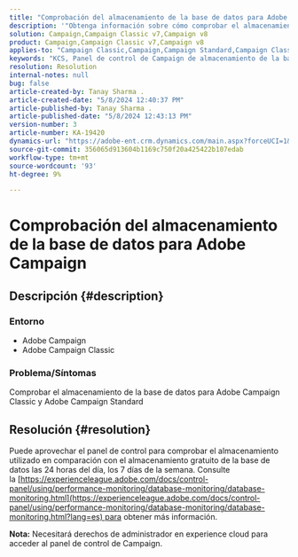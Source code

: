 ```yaml
---
title: "Comprobación del almacenamiento de la base de datos para Adobe Campaign"
description: '"Obtenga información sobre cómo comprobar el almacenamiento de la base de datos para Adobe Campaign Classic y Adobe Campaign Standard".'
solution: Campaign,Campaign Classic v7,Campaign v8
product: Campaign,Campaign Classic v7,Campaign v8
applies-to: "Campaign Classic,Campaign,Campaign Standard,Campaign Classic v7,Campaign v8"
keywords: "KCS, Panel de control de Campaign de almacenamiento de la base de datos"
resolution: Resolution
internal-notes: null
bug: false
article-created-by: Tanay Sharma .
article-created-date: "5/8/2024 12:40:37 PM"
article-published-by: Tanay Sharma .
article-published-date: "5/8/2024 12:43:13 PM"
version-number: 3
article-number: KA-19420
dynamics-url: "https://adobe-ent.crm.dynamics.com/main.aspx?forceUCI=1&pagetype=entityrecord&etn=knowledgearticle&id=70a9e325-380d-ef11-9f8a-6045bd026dc7"
source-git-commit: 356065d913604b1169c750f20a425422b107edab
workflow-type: tm+mt
source-wordcount: '93'
ht-degree: 9%

---
```


# Comprobación del almacenamiento de la base de datos para Adobe Campaign

## Descripción {#description}


### Entorno

- Adobe Campaign
- Adobe Campaign Classic


### Problema/Síntomas

Comprobar el almacenamiento de la base de datos para Adobe Campaign Classic y Adobe Campaign Standard


## Resolución {#resolution}


Puede aprovechar el panel de control para comprobar el almacenamiento utilizado en comparación con el almacenamiento gratuito de la base de datos las 24 horas del día, los 7 días de la semana. Consulte la [https://experienceleague.adobe.com/docs/control-panel/using/performance-monitoring/database-monitoring/database-monitoring.html](https://experienceleague.adobe.com/docs/control-panel/using/performance-monitoring/database-monitoring/database-monitoring.html?lang=es) para obtener más información.

<b>Nota:</b> Necesitará derechos de administrador en experience cloud para acceder al panel de control de Campaign.
